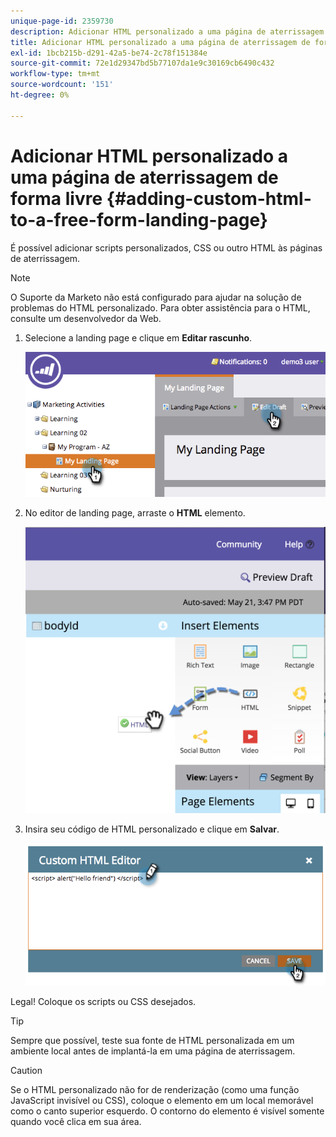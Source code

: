 ```yaml
---
unique-page-id: 2359730
description: Adicionar HTML personalizado a uma página de aterrissagem de forma livre - Documentos do Marketo - Documentação do produto
title: Adicionar HTML personalizado a uma página de aterrissagem de forma livre
exl-id: 1bcb215b-d291-42a5-be74-2c78f151384e
source-git-commit: 72e1d29347bd5b77107da1e9c30169cb6490c432
workflow-type: tm+mt
source-wordcount: '151'
ht-degree: 0%

---
```


# Adicionar HTML personalizado a uma página de aterrissagem de forma livre {#adding-custom-html-to-a-free-form-landing-page}

É possível adicionar scripts personalizados, CSS ou outro HTML às páginas de aterrissagem.

>[!NOTE]
>
>O Suporte da Marketo não está configurado para ajudar na solução de problemas do HTML personalizado. Para obter assistência para o HTML, consulte um desenvolvedor da Web.

1. Selecione a landing page e clique em **Editar rascunho**.

   ![](assets/image2014-9-17-12-3a2-3a15.png)

1. No editor de landing page, arraste o **HTML** elemento.

   ![](assets/image2015-5-21-15-3a52-3a42.png)

1. Insira seu código de HTML personalizado e clique em **Salvar**.

   ![](assets/image2014-9-17-12-3a3-3a39.png)

Legal! Coloque os scripts ou CSS desejados.

>[!TIP]
>
>Sempre que possível, teste sua fonte de HTML personalizada em um ambiente local antes de implantá-la em uma página de aterrissagem.

>[!CAUTION]
>
>Se o HTML personalizado não for de renderização (como uma função JavaScript invisível ou CSS), coloque o elemento em um local memorável como o canto superior esquerdo. O contorno do elemento é visível somente quando você clica em sua área.
